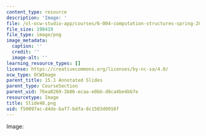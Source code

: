 ```yaml
---
content_type: resource
description: 'Image: '
file: /ol-ocw-studio-app/courses/6-004-computation-structures-spring-2017/f50097acd4debaf7bdfa8c1503d0916f_Slide48.png
file_size: 198419
file_type: image/png
image_metadata:
  caption: ''
  credit: ''
  image-alt: ''
learning_resource_types: []
license: https://creativecommons.org/licenses/by-nc-sa/4.0/
ocw_type: OCWImage
parent_title: 15.1 Annotated Slides
parent_type: CourseSection
parent_uid: 76ea0269-3b06-ecaa-e0bb-d8ca4be4bb7e
resourcetype: Image
title: Slide48.png
uid: f50097ac-d4de-baf7-bdfa-8c1503d0916f
---
```

Image: 